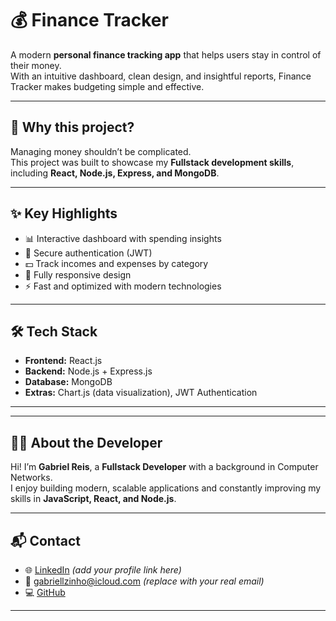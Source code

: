 # 💰 Finance Tracker

A modern **personal finance tracking app** that helps users stay in control of their money.  
With an intuitive dashboard, clean design, and insightful reports, Finance Tracker makes budgeting simple and effective.  

---

## 🚀 Why this project?

Managing money shouldn’t be complicated.  
This project was built to showcase my **Fullstack development skills**, including **React, Node.js, Express, and MongoDB**.  

---

## ✨ Key Highlights

- 📊 Interactive dashboard with spending insights  
- 🔐 Secure authentication (JWT)  
- 💵 Track incomes and expenses by category  
- 📱 Fully responsive design  
- ⚡ Fast and optimized with modern technologies  

---

## 🛠️ Tech Stack

- **Frontend:** React.js  
- **Backend:** Node.js + Express.js  
- **Database:** MongoDB  
- **Extras:** Chart.js (data visualization), JWT Authentication  

---



---

## 👨‍💻 About the Developer

Hi! I’m **Gabriel Reis**, a **Fullstack Developer** with a background in Computer Networks.  
I enjoy building modern, scalable applications and constantly improving my skills in **JavaScript, React, and Node.js**.  

---

## 📬 Contact

- 🌐 [LinkedIn](https://www.linkedin.com/in/gabriel-de-oliveira-reis-9bb315377?lipi=urn%3Ali%3Apage%3Ad_flagship3_profile_view_base_contact_details%3B43EuUqaqSMyFLhlWNbmxUA%3D%3D) *(add your profile link here)*  
- 📧 gabriellzinho@icloud.com *(replace with your real email)*  
- 💻 [GitHub](https://github.com/GabriellPRO)  

---

